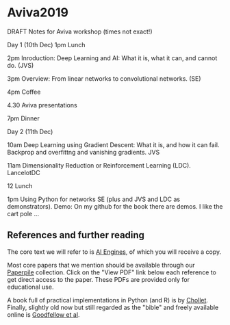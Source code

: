 # Aviva2019
DRAFT Notes for Aviva workshop (times not exact!)

Day 1 (10th Dec)
1pm Lunch

2pm Inroduction: Deep Learning and AI: What it is, what it can, and cannot do. (JVS)

3pm Overview: From linear networks to convolutional networks. (SE)

4pm Coffee

4.30 Aviva presentations

7pm Dinner

Day 2 (11th Dec)

10am Deep Learning using Gradient Descent: What it is, and how it can fail. 
Backprop and overfittng and vanishing gradients. JVS

11am Dimensionality Reduction or Reinforcement Learning (LDC). LancelotDC

12 Lunch

1pm Using Python for networks SE (plus and JVS and LDC as demonstrators). 
Demo: On my github for the book there are demos. I like the cart pole ...




## References and further reading

The core text we will refer to is [AI
Engines](https://jim-stone.staff.shef.ac.uk/AIEngines/), of which you
will receive a copy.

Most core papers that we mention should be available through our
[Paperpile](https://paperpile.com/shared/pb4w0p) collection.  Click on
the "View PDF" link below each reference to get direct access to the
paper.  These PDFs are provided only for educational use.

A book full of practical implementations in Python (and R) is by
[Chollet](https://www.manning.com/books/deep-learning-with-python).
Finally, slightly old now but still regarded as the "bible" and freely
available online is [Goodfellow et al](http://www.deeplearningbook.org/).


